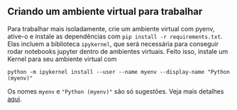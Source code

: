 ## Criando um ambiente virtual para trabalhar

Para trabalhar mais isoladamente, crie um ambiente virtual com pyenv, ative-o e instale as dependências com `pip install -r requirements.txt`. Elas incluem a biblioteca `ipykernel`, que será necessária para conseguir rodar notebooks jupyter dentro de ambientes virtuais. Feito isso, instale um Kernel para seu ambiente virtual com
```
python -m ipykernel install --user --name myenv --display-name "Python (myenv)"
```
Os nomes `myenv` e `"Python (myenv)"` são só sugestões. Veja mais detalhes [aqui](https://ipython.readthedocs.io/en/stable/install/kernel_install.html).